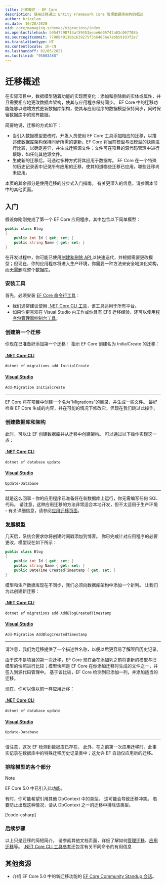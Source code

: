 ```yaml
---
title: 迁移概述 - EF Core
description: 使用迁移通过 Entity Framework Core 管理数据库架构的概述
author: bricelam
ms.date: 10/28/2020
uid: core/managing-schemas/migrations/index
ms.openlocfilehash: b9547298714af59453aeae6d05742a03c067708b
ms.sourcegitcommit: 7700840119b1639275f3b64836e7abb59103f2e7
ms.translationtype: HT
ms.contentlocale: zh-CN
ms.lasthandoff: 02/05/2021
ms.locfileid: "95003388"
---
```

# <a name="migrations-overview"></a>迁移概述

在实际项目中，数据模型随着功能的实现而变化：添加和删除新的实体或属性，并且需要相应地更改数据库架构，使其与应用程序保持同步。 EF Core 中的迁移功能能够以递增方式更新数据库架构，使其与应用程序的数据模型保持同步，同时保留数据库中的现有数据。

简要地说，迁移的方式如下：

* 当引入数据模型更改时，开发人员使用 EF Core 工具添加相应的迁移，以描述使数据库架构保持同步所需的更新。EF Core 将当前模型与旧模型的快照进行比较，以确定差异，并生成迁移源文件；文件可在项目的源代码管理中进行跟踪，如任何其他源文件。
* 生成新的迁移后，可通过多种方式将其应用于数据库。 EF Core 在一个特殊的历史记录表中记录所有应用的迁移，使其知道哪些迁移已应用，哪些迁移尚未应用。

本页的其余部分是使用迁移的分步式入门指南。 有关更深入的信息，请参阅本节中的其他页面。

## <a name="getting-started"></a>入门

假设你刚刚完成了第一个 EF Core 应用程序，其中包含以下简单模型：

```csharp
public class Blog
{
    public int Id { get; set; }
    public string Name { get; set; }
}
```

在开发过程中，你可能已使用[创建和删除 API ](xref:core/managing-schemas/ensure-created)以快速迭代，并根据需要更改模型；但现在，你的应用程序将进入生产环境，你需要一种方法来安全地演化架构，而无需删除整个数据库。

### <a name="install-the-tools"></a>安装工具

首先，必须安装 [EF Core 命令行工具](xref:core/cli/index)：

* 我们通常建议使用 [.NET Core CLI 工具](xref:core/cli/dotnet)，该工具适用于所有平台。
* 如果你更喜欢在 Visual Studio 内工作或你具有 EF6 迁移经验，还可以使用[程序包管理器控制台工具](xref:core/cli/powershell)。

### <a name="create-your-first-migration"></a>创建第一个迁移

你现在已准备好添加第一个迁移！ 指示 EF Core 创建名为 InitialCreate 的迁移：

#### <a name="net-core-cli"></a>[.NET Core CLI](#tab/dotnet-core-cli)

```dotnetcli
dotnet ef migrations add InitialCreate
```

#### <a name="visual-studio"></a>[Visual Studio](#tab/vs)

```powershell
Add-Migration InitialCreate
```

***

EF Core 将在项目中创建一个名为“Migrations”的目录，并生成一些文件。 最好检查 EF Core 生成的内容，并在可能的情况下修改它，但现在我们跳过此操作。

### <a name="create-your-database-and-schema"></a>创建数据库和架构

此时，可以让 EF 创建数据库并从迁移中创建架构。 可以通过以下操作实现这一点：

#### <a name="net-core-cli"></a>[.NET Core CLI](#tab/dotnet-core-cli)

```dotnetcli
dotnet ef database update
```

#### <a name="visual-studio"></a>[Visual Studio](#tab/vs)

```powershell
Update-Database
```

***

就是这么回事 - 你的应用程序已准备好在新数据库上运行，你无需编写任何 SQL 代码。 请注意，这种应用迁移的方法非常适合本地开发，但不太适用于生产环境 - 有关详细信息，请参阅[应用迁移页面](xref:core/managing-schemas/migrations/applying)。

### <a name="evolving-your-model"></a>发展模型

几天后，系统会要求你将创建时间戳添加到博客。 你已完成针对应用程序的必要更改，模型现在如下所示：

```csharp
public class Blog
{
    public int Id { get; set; }
    public string Name { get; set; }
    public DateTime CreatedTimestamp { get; set; }
}
```

模型和生产数据库现在不同步，我们必须向数据库架构中添加一个新列。 让我们为此创建新迁移：

#### <a name="net-core-cli"></a>[.NET Core CLI](#tab/dotnet-core-cli)

```dotnetcli
dotnet ef migrations add AddBlogCreatedTimestamp
```

#### <a name="visual-studio"></a>[Visual Studio](#tab/vs)

```powershell
Add-Migration AddBlogCreatedTimestamp
```

***

请注意，我们为迁移提供了一个描述性名称，以便以后更容易了解项目历史记录。

由于这不是项目的第一次迁移，EF Core 现在会在添加列之前将更新的模型与旧模型的快照进行比较；模型快照是 EF Core 在你添加迁移时生成的文件之一，并签入到源代码管理中。 基于该比较，EF Core 检测到已添加一列，并添加适当的迁移。

现在，你可以像以前一样应用迁移：

<!--markdownlint-disable MD024-->

#### <a name="net-core-cli"></a>[.NET Core CLI](#tab/dotnet-core-cli)

```dotnetcli
dotnet ef database update
```

#### <a name="visual-studio"></a>[Visual Studio](#tab/vs)

```powershell
Update-Database
```

<!--markdownlint-enable MD024-->

***

请注意，这次 EF 检测到数据库已存在。 此外，在之前第一次应用迁移时，此事实记录在数据库中的特殊迁移历史记录表中；这允许 EF 自动仅应用新的迁移。

### <a name="excluding-parts-of-your-model"></a>排除模型的各个部分

> [!NOTE]
> EF Core 5.0 中已引入此功能。

有时，你可能希望引用其他 DbContext 中的类型。 这可能会导致迁移冲突。 若要防止出现这种情况，请从 DbContext 之一的迁移中排除该类型。

[!code-csharp[](../../../../samples/core/Modeling/FluentAPI/TableExcludeFromMigrations.cs#TableExcludeFromMigrations)]

### <a name="next-steps"></a>后续步骤

以上只是迁移的简短简介。 请参阅其他文档页面，详细了解如何[管理迁移](xref:core/managing-schemas/migrations/managing)、[应用迁移](xref:core/managing-schemas/migrations/applying)等。 [.NET Core CLI 工具参考](xref:core/cli/index)还包含有关不同命令的有用信息

## <a name="additional-resources"></a>其他资源

* 介绍 EF Core 5.0 中的新迁移功能的 [EF Core Community Standup 会话](https://www.youtube.com/watch?v=mSsGERmrhnE&list=PLdo4fOcmZ0oX-DBuRG4u58ZTAJgBAeQ-t&index=20)。
